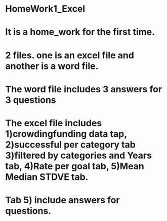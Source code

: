 # HomeWork1_Excel

# It is a home_work for the first time.

# 2 files. one is an excel file and another is a word file.

# The word file includes 3 answers for 3 questions

# The excel file includes 1)crowdingfunding data tap, 2)successful per category tab 3)filtered by categories and Years tab, 4)Rate per goal tab, 5)Mean Median STDVE tab.

# Tab 5) include answers for questions.
